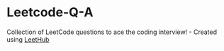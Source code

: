 # Leetcode-Q-A
Collection of LeetCode questions to ace the coding interview! - Created using [LeetHub](https://github.com/QasimWani/LeetHub)
